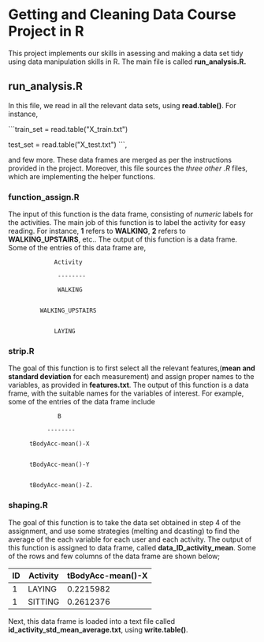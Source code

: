 Getting and Cleaning Data Course Project in R
=============================================

This project implements our skills in asessing and making a data set
tidy using data manipulation skills in R. The main file is called
**run\_analysis.R.**

run\_analysis.R
---------------

In this file, we read in all the relevant data sets, using
**read.table()**. For instance,

\`\`\`train\_set = read.table("X\_train.txt")

test\_set = read.table("X\_test.txt") \`\`\`,

and few more. These data frames are merged as per the instructions
provided in the project. Moreover, this file sources the *three other
.R* files, which are implementing the helper functions.

### function\_assign.R

The input of this function is the data frame, consisting of *numeric*
labels for the activities. The main job of this function is to label the
activity for easy reading. For instance, **1** refers to **WALKING**,
**2** refers to **WALKING\_UPSTAIRS**, etc.. The output of this function
is a data frame. Some of the entries of this data frame are,

                 Activity

                  --------
                   
                  WALKING


             WALKING_UPSTAIRS


                 LAYING

### strip.R

The goal of this function is to first select all the relevant
features,(**mean and standard deviation** for each measurement) and
assign proper names to the variables, as provided in **features.txt**.
The output of this function is a data frame, with the suitable names for
the variables of interest. For example, some of the entries of the data
frame include

                  B
                
               --------
                
          tBodyAcc-mean()-X
                
                
          tBodyAcc-mean()-Y 
                
                
          tBodyAcc-mean()-Z.

### shaping.R

The goal of this function is to take the data set obtained in step 4 of
the assignment, and use some strategies (melting and dcasting) to find
the average of the each variable for each user and each activity. The
output of this function is assigned to data frame, called
**data\_ID\_activity\_mean**. Some of the rows and few columns of the
data frame are shown below;



| ID | Activity| tBodyAcc-mean()-X|
| ----| ---------|  -----------------| 
| 1 | LAYING | 0.2215982|
| 1 | SITTING  | 0.2612376  |

Next, this data frame is loaded into a text file called
**id\_activity\_std\_mean\_average.txt**, using **write.table()**.


